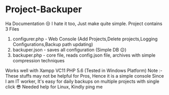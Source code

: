 # Project-Backuper
Ha Documentation 😒 I hate it too, Just make quite simple.
Project contains 3 Files
1. configurer.php - Web Console (Add Projects,Delete projects,Logging Configurations,Backup path updating)
2. backuper.json - saves all configuration (Simple DB 😉)
3. backuper.php - core file, reads config.json file, archives with simple compression techniques

Works well with Xampp VC11 PHP 5.6 (Tested in Windows Platform)
Note :- These stuffs may not be helpful for Pros, Hence it is a simple console
Since I am IT worker, It's easy for daily backups on multiple projects with single click  😎 
Needed help for Linux, Kindly ping me
